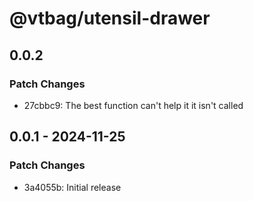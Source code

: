 # @vtbag/utensil-drawer

## 0.0.2

### Patch Changes

- 27cbbc9: The best function can't help it it isn't called

## 0.0.1 - 2024-11-25

### Patch Changes

- 3a4055b: Initial release
